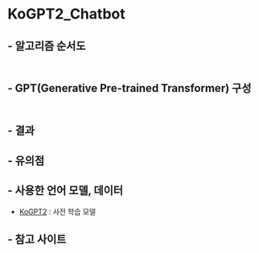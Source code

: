 # KoGPT2_Chatbot

## - 알고리즘 순서도<br><br>


## - GPT(Generative Pre-trained Transformer) 구성<br><br>


## - 결과

##  - 유의점


## - 사용한 언어 모델, 데이터
- [KoGPT2](https://github.com/SKT-AI/KoGPT2) : 사전 학습 모델

## - 참고 사이트


